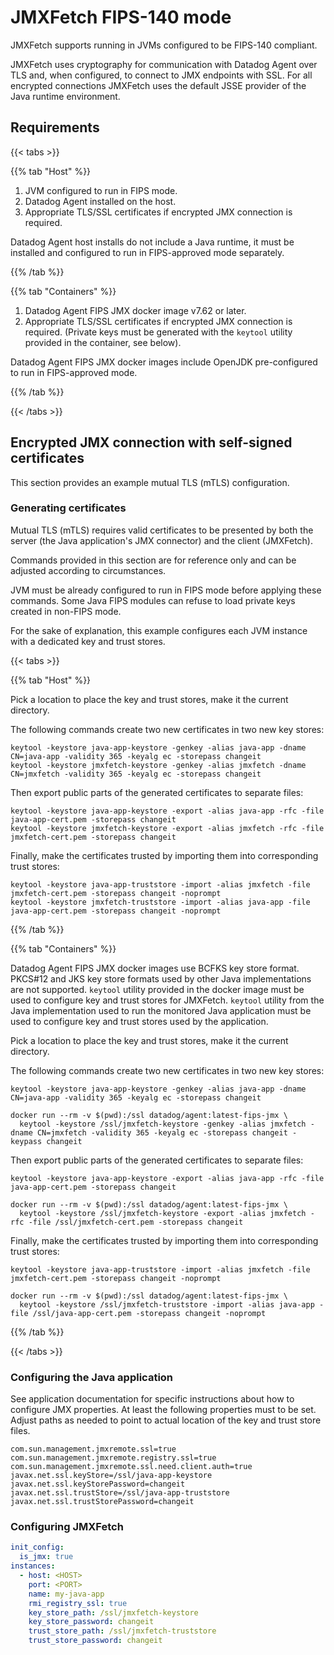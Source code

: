 # JMXFetch FIPS-140 mode

JMXFetch supports running in JVMs configured to be FIPS-140 compliant.

JMXFetch uses cryptography for communication with Datadog Agent over TLS and, when configured, to connect to
JMX endpoints with SSL. For all encrypted connections JMXFetch uses the default JSSE provider of the Java
runtime environment.

## Requirements

{{< tabs >}}

{{% tab "Host" %}}

1. JVM configured to run in FIPS mode.
2. Datadog Agent installed on the host.
3. Appropriate TLS/SSL certificates if encrypted JMX connection is required.

Datadog Agent host installs do not include a Java runtime, it must be installed and configured to run in
FIPS-approved mode separately.

{{% /tab %}}

{{% tab "Containers" %}}

1. Datadog Agent FIPS JMX docker image v7.62 or later.
2. Appropriate TLS/SSL certificates if encrypted JMX connection is required. (Private keys must be generated
   with the `keytool` utility provided in the container, see below).

Datadog Agent FIPS JMX docker images include OpenJDK pre-configured to run in FIPS-approved mode.

{{% /tab %}}

{{< /tabs >}}

## Encrypted JMX connection with self-signed certificates

This section provides an example mutual TLS (mTLS) configuration.

### Generating certificates

Mutual TLS (mTLS) requires valid certificates to be presented by both the server (the Java application's JMX
connector) and the client (JMXFetch).

Commands provided in this section are for reference only and can be adjusted according to circumstances.

JVM must be already configured to run in FIPS mode before applying these commands. Some Java FIPS modules can
refuse to load private keys created in non-FIPS mode.

For the sake of explanation, this example configures each JVM instance with a dedicated key and trust stores.

{{< tabs >}}

{{% tab "Host" %}}

Pick a location to place the key and trust stores, make it the current directory.

The following commands create two new certificates in two new key stores:

```
keytool -keystore java-app-keystore -genkey -alias java-app -dname CN=java-app -validity 365 -keyalg ec -storepass changeit
keytool -keystore jmxfetch-keystore -genkey -alias jmxfetch -dname CN=jmxfetch -validity 365 -keyalg ec -storepass changeit
```

Then export public parts of the generated certificates to separate files:

```
keytool -keystore java-app-keystore -export -alias java-app -rfc -file java-app-cert.pem -storepass changeit
keytool -keystore jmxfetch-keystore -export -alias jmxfetch -rfc -file jmxfetch-cert.pem -storepass changeit
```

Finally, make the certificates trusted by importing them into corresponding trust stores:

```
keytool -keystore java-app-truststore -import -alias jmxfetch -file jmxfetch-cert.pem -storepass changeit -noprompt
keytool -keystore jmxfetch-truststore -import -alias java-app -file java-app-cert.pem -storepass changeit -noprompt
```

{{% /tab %}}

{{% tab "Containers" %}}

Datadog Agent FIPS JMX docker images use BCFKS key store format. PKCS#12 and JKS key store formats used by
other Java implementations are not supported. `keytool` utility provided in the docker image must be used to
configure key and trust stores for JMXFetch. `keytool` utility from the Java implementation used to run the
monitored Java application must be used to configure key and trust stores used by the application.

Pick a location to place the key and trust stores, make it the current directory.

The following commands create two new certificates in two new key stores:

```
keytool -keystore java-app-keystore -genkey -alias java-app -dname CN=java-app -validity 365 -keyalg ec -storepass changeit

docker run --rm -v $(pwd):/ssl datadog/agent:latest-fips-jmx \
  keytool -keystore /ssl/jmxfetch-keystore -genkey -alias jmxfetch -dname CN=jmxfetch -validity 365 -keyalg ec -storepass changeit -keypass changeit
```

Then export public parts of the generated certificates to separate files:

```
keytool -keystore java-app-keystore -export -alias java-app -rfc -file java-app-cert.pem -storepass changeit

docker run --rm -v $(pwd):/ssl datadog/agent:latest-fips-jmx \
  keytool -keystore /ssl/jmxfetch-keystore -export -alias jmxfetch -rfc -file /ssl/jmxfetch-cert.pem -storepass changeit
```

Finally, make the certificates trusted by importing them into corresponding trust stores:

```
keytool -keystore java-app-truststore -import -alias jmxfetch -file jmxfetch-cert.pem -storepass changeit -noprompt

docker run --rm -v $(pwd):/ssl datadog/agent:latest-fips-jmx \
  keytool -keystore /ssl/jmxfetch-truststore -import -alias java-app -file /ssl/java-app-cert.pem -storepass changeit -noprompt
```

{{% /tab %}}

{{< /tabs >}}

### Configuring the Java application

See application documentation for specific instructions about how to configure JMX properties. At least the
following properties must to be set. Adjust paths as needed to point to actual location of the key and trust
store files.

```
com.sun.management.jmxremote.ssl=true
com.sun.management.jmxremote.registry.ssl=true
com.sun.management.jmxremote.ssl.need.client.auth=true
javax.net.ssl.keyStore=/ssl/java-app-keystore
javax.net.ssl.keyStorePassword=changeit
javax.net.ssl.trustStore=/ssl/java-app-truststore
javax.net.ssl.trustStorePassword=changeit
```

### Configuring JMXFetch

```yaml
init_config:
  is_jmx: true
instances:
  - host: <HOST>
    port: <PORT>
    name: my-java-app
    rmi_registry_ssl: true
    key_store_path: /ssl/jmxfetch-keystore
    key_store_password: changeit
    trust_store_path: /ssl/jmxfetch-truststore
    trust_store_password: changeit
```
